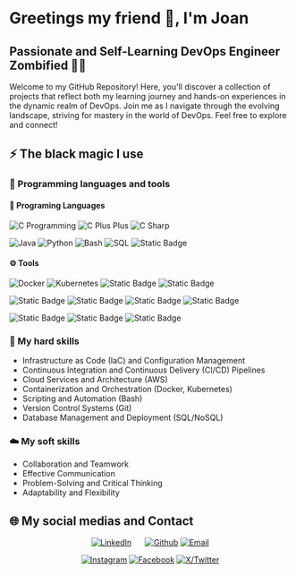 # Greetings my friend 👋, I'm Joan

## Passionate and Self-Learning DevOps Engineer Zombified 🧟‍♂️

Welcome to my GitHub Repository! Here, you'll discover a collection of projects that reflect both my learning journey and hands-on experiences in the dynamic realm of DevOps. Join me as I navigate through the evolving landscape, striving for mastery in the world of DevOps. Feel free to explore and connect!

## ⚡ The black magic I use

### 🔧 Programming languages and tools

#### 💾 Programing Languages

![C Programming](https://img.shields.io/badge/C%20Programming-blue?style=for-the-badge&logo=C&logoColor=white)
![C Plus Plus](https://img.shields.io/badge/C%2B%2B%20Programming-0000b3?style=for-the-badge&logo=C%2B%2B&logoColor=white)
![C Sharp](https://img.shields.io/badge/C%23%20Programming-purple?style=for-the-badge&logo=C%23&logoColor=white)

![Java](https://img.shields.io/badge/Java-e60000?style=for-the-badge&logo=openjdk&logoColor=white)
![Python](https://img.shields.io/badge/Python-339933?style=for-the-badge&logo=python&logoColor=white)
![Bash](https://img.shields.io/badge/BASH-grey?style=for-the-badge&logo=gnubash&logoColor=white)
![SQL](https://img.shields.io/badge/SQL-orange?style=for-the-badge&logo=amazondocumentdb&logoColor=white)
![Static Badge](https://img.shields.io/badge/LATEX-008080?style=for-the-badge&logo=latex&logoColor=white)

#### ⚙️ Tools

![Docker](https://img.shields.io/badge/Docker-blue?style=for-the-badge&logo=Docker&logoColor=white)
![Kubernetes](https://img.shields.io/badge/KUBERNETES-326CE5?style=for-the-badge&logo=kubernetes&logoColor=white)
![Static Badge](https://img.shields.io/badge/ANSIBLE-black?style=for-the-badge&logo=Ansible&logoColor=white)
![Static Badge](https://img.shields.io/badge/SLACK-4A154B?style=for-the-badge&logo=Slack)

![Static Badge](https://img.shields.io/badge/GIT-black?style=for-the-badge&logo=git)
![Static Badge](https://img.shields.io/badge/GITHUB-6e5494?style=for-the-badge&logo=github)
![Static Badge](https://img.shields.io/badge/JENKINS-335061?style=for-the-badge&logo=jenkins&logoColor=white)
![Static Badge](https://img.shields.io/badge/AMAZON%20AWS-FF9900?style=for-the-badge&logo=amazonaws&logoColor=white)

![Static Badge](https://img.shields.io/badge/LINUX%20OS-black?style=for-the-badge&logo=linux&logoColor=white)
![Static Badge](https://img.shields.io/badge/VS%20CODE-0877B9?style=for-the-badge&logo=visualstudiocode&logoColor=white)
![Static Badge](https://img.shields.io/badge/ALACRITTY-F46D01?style=for-the-badge&logo=alacritty&logoColor=white)

### 💪 My hard skills

- Infrastructure as Code (IaC) and Configuration Management
- Continuous Integration and Continuous Delivery (CI/CD) Pipelines
- Cloud Services and Architecture (AWS)
- Containerization and Orchestration (Docker, Kubernetes)
- Scripting and Automation (Bash)
- Version Control Systems (Git)
- Database Management and Deployment (SQL/NoSQL)

### ☁️ My soft skills

- Collaboration and Teamwork
- Effective Communication
- Problem-Solving and Critical Thinking
- Adaptability and Flexibility

## 🌐 My social medias and Contact

<div style="text-align:center">
  <p align="center">
    <a style="padding-right: 20px;" href="https://www.linkedin.com/in/jfpedrogarcia"><img alt="LinkedIn" src="https://img.shields.io/badge/JOAN%20FRANCESC%20PEDRO%20GARCIA-0077B5?style=for-the-badge&logo=Linkedin&logoColor=white" /></a>
    <a href="https://www.github.com/joanfrancescpedro/"><img alt="Github" src="https://img.shields.io/badge/JOAN%20FRANCESC%20PEDRO%20GARCIA-6e5494?style=for-the-badge&logo=Github&logoColor=white"></a>
    <a href="mailto:joan.f.pedro@protonmail.com?subject=Let's%20go%20for%20a%20second%20breakfast"><img alt="Email" src="https://img.shields.io/badge/EMAIL%20ME-8B89CC?style=for-the-badge&logo=protonmail&logoColor=white" /> </a>
  </p>
  <p align="center">
    <a href="https://www.instagram.com/socunzombi/"><img alt="Instagram" src="https://img.shields.io/badge/SOCUNZOMBI-C13584?style=for-the-badge&logo=Instagram&logoColor=white"></a>
    <a href="https://www.facebook.com/socunzombi/"> <img alt="Facebook" src="https://img.shields.io/badge/SOCUNZOMBI-17A9FD?style=for-the-badge&logo=Facebook&logoColor=white" /></a>
    <a href="https://www.twitter.com/socunzombi/"><img alt="X/Twitter" src="https://img.shields.io/badge/SOCUNZOMBI-black?style=for-the-badge&logo=x&logoColor=white" /></a>
  </p>
</div>
